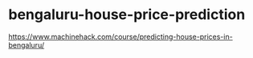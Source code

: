 # bengaluru-house-price-prediction
https://www.machinehack.com/course/predicting-house-prices-in-bengaluru/
